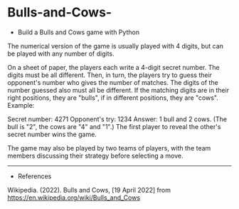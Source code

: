 # Bulls-and-Cows-
- Build a Bulls and Cows game with Python

The numerical version of the game is usually played with 4 digits, but can be played with any number of digits.

On a sheet of paper, the players each write a 4-digit secret number. The digits must be all different. Then, in turn, the players try to guess their opponent's number who gives the number of matches. The digits of the number guessed also must all be different. If the matching digits are in their right positions, they are "bulls", if in different positions, they are "cows". Example:

Secret number: 4271
Opponent's try: 1234
Answer: 1 bull and 2 cows. (The bull is "2", the cows are "4" and "1".)
The first player to reveal the other's secret number wins the game.

The game may also be played by two teams of players, with the team members discussing their strategy before selecting a move.

-------------------------------------------------------------------------------------------------------------------------------------------------------------------------
- References


Wikipedia. (2022). Bulls and Cows, [19 April 2022] from https://en.wikipedia.org/wiki/Bulls_and_Cows

